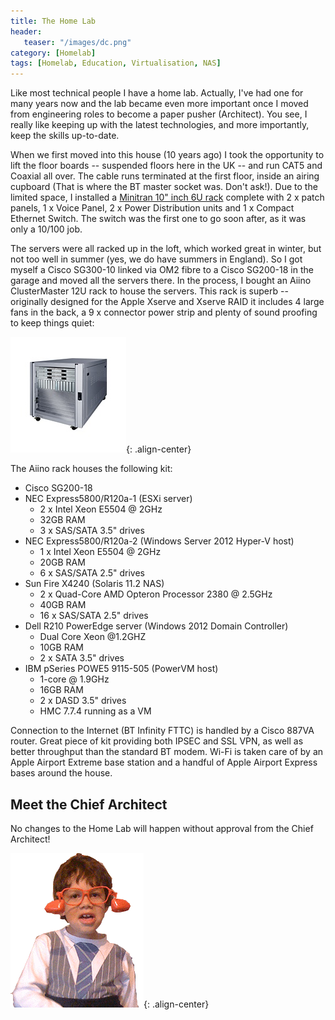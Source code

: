 ```yaml
---
title: The Home Lab
header:
   teaser: "/images/dc.png"
category: [Homelab] 
tags: [Homelab, Education, Virtualisation, NAS]
---
```


Like most technical people I have a home lab. Actually, I've had one for many years now and the lab became even more important once I moved from engineering roles to become a paper pusher (Architect). You see, I really like keeping up with the latest technologies, and more importantly, keep the skills up-to-date. 

When we first moved into this house (10 years ago) I took the opportunity to lift the floor boards -- suspended floors here in the UK -- and run CAT5 and Coaxial all over. The cable runs terminated at the first floor, inside an airing cupboard (That is where the BT master socket was. Don't ask!). Due to the limited space, I installed a [Minitran 10" inch 6U rack](http://www.minitran.co.uk/pages/products/list.mhtml?ct=31&sc=107) complete with 2 x patch panels, 1 x Voice Panel, 2 x Power Distribution units and 1 x Compact Ethernet Switch. The switch was the first one to go soon after, as it was only a 10/100 job.

The servers were all racked up in the loft, which worked great in winter, but not too well in summer (yes, we do have summers in England). So I got myself a Cisco SG300-10 linked via OM2 fibre to a Cisco SG200-18 in the garage and moved all the servers there. In the process, I bought an 
Aiino ClusterMaster 12U rack to house the servers. This rack is superb -- originally designed for the Apple Xserve and Xserve RAID it includes 4 large fans in the back, a 9 x connector power strip and plenty of sound proofing to keep things quiet:

![Aiino ClusterMster](/images/aiino-clustermaster.png){: .align-center}

The Aiino rack houses the following kit:

* Cisco SG200-18
* NEC Express5800/R120a-1 (ESXi server)	
	* 2 x Intel Xeon E5504 @ 2GHz
	* 32GB RAM
	* 3 x SAS/SATA 3.5" drives
* NEC Express5800/R120a-2 (Windows Server 2012 Hyper-V host)
	* 1 x Intel Xeon E5504 @ 2GHz
	* 20GB RAM
	* 6 x SAS/SATA 2.5" drives
* Sun Fire X4240 (Solaris 11.2 NAS)
	* 2 x Quad-Core AMD Opteron Processor 2380 @ 2.5GHz
	* 40GB RAM
	* 16 x SAS/SATA 2.5" drives
* Dell R210 PowerEdge server (Windows 2012 Domain Controller)
	* Dual Core Xeon @1.2GHZ
	* 10GB RAM
	* 2 x SATA 3.5" drives
* IBM pSeries POWE5 9115-505 (PowerVM host)
	* 1-core @ 1.9GHz
	* 16GB RAM
	* 2 x DASD 3.5" drives
	* HMC 7.7.4 running as a VM

Connection to the  Internet (BT Infinity FTTC) is handled by a Cisco 887VA router. Great piece of kit providing both IPSEC and SSL VPN, as well as better throughput than the standard BT modem. Wi-Fi is taken care of by an Apple Airport Extreme base station and a handful of Apple Airport Express bases around the house. 

## Meet the Chief Architect

No changes to the Home Lab will happen without approval from the Chief Architect!

![Chief Architect](/images/chief_architect.png){: .align-center}
